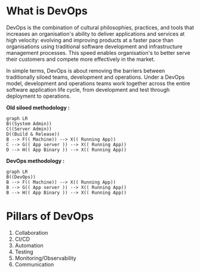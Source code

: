 # What is DevOps

DevOps is the combination of cultural philosophies, practices, and tools that increases an organisation's  ability to deliver applications and services at high velocity: evolving and improving products at a faster pace than organisations using traditional software development and infrastructure management processes. This speed enables organisation's to better serve their customers and compete more effectively in the market.

In simple terms, DevOps is about removing the barriers between traditionally siloed teams, development and operations. Under a DevOps model, development and operations teams work together across the entire software application life cycle, from development and test through deployment to operations.




**Old siloed methodology :**

```mermaid
graph LR
B((System Admin)) 
C((Server Admin))
D((Build & Release))
B --> F(( Machine)) --> X(( Running App))
C --> G(( App server )) --> X(( Running App))
D --> H(( App Binary )) --> X(( Running App))

```

**DevOps methodology :**

```mermaid
graph LR
B((DevOps)) 
B --> F(( Machine)) --> X(( Running App))
B --> G(( App server )) --> X(( Running App))
B --> H(( App Binary )) --> X(( Running App))

```

# Pillars of DevOps

1. Collaboration
2.  CI/CD
3. Automation
4. Testing
5. Monitoring/Observability
6. Communication


